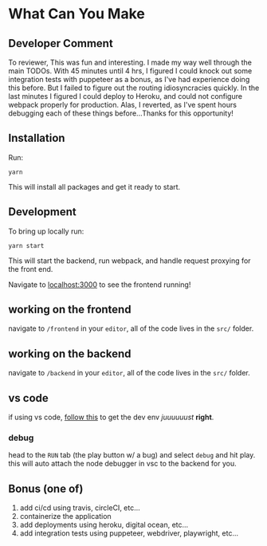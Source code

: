 # What Can You Make

## Developer Comment
To reviewer,
This was fun and interesting. I made my way well through the main TODOs. With 45 minutes until 4 hrs, I figured I could knock out some integration tests with puppeteer as a bonus, as I've had experience doing this before. But I failed to figure out the routing idiosyncracies quickly. In the last minutes I figured I could deploy to Heroku, and could not configure webpack properly for production. Alas, I reverted, as I've spent hours debugging each of these things before...Thanks for this opportunity!

## Installation

Run:

    yarn

This will install all packages and get it ready to start.

## Development

To bring up locally run:

    yarn start

This will start the backend, run webpack, and handle request proxying for the front end.

Navigate to [localhost:3000](http://localhost:3000) to see the frontend running!

## working on the frontend

navigate to `/frontend` in your `editor`, all of the code lives in the `src/` folder.

## working on the backend

navigate to `/backend` in your `editor`, all of the code lives in the `src/` folder.

## vs code

if using vs code, [follow this](https://yarnpkg.com/getting-started/editor-sdks/#vscode) to get the dev env _juuuuuust_ **right**.

### debug

head to the `RUN` tab (the play button w/ a bug) and select `debug` and hit play. this will auto attach the node debugger in vsc to the backend for you.

## Bonus (one of)

1. add ci/cd using travis, circleCI, etc...
1. containerize the application
1. add deployments using heroku, digital ocean, etc...
1. add integration tests using puppeteer, webdriver, playwright, etc...
